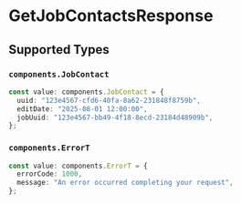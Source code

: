 # GetJobContactsResponse


## Supported Types

### `components.JobContact`

```typescript
const value: components.JobContact = {
  uuid: "123e4567-cfd6-40fa-8a62-231848f8759b",
  editDate: "2025-08-01 12:00:00",
  jobUuid: "123e4567-bb49-4f18-8ecd-23184d48909b",
};
```

### `components.ErrorT`

```typescript
const value: components.ErrorT = {
  errorCode: 1000,
  message: "An error occurred completing your request",
};
```

